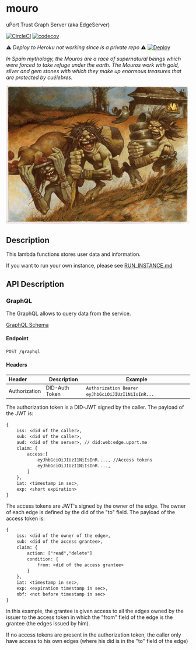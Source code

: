 # mouro
uPort Trust Graph Server (aka EdgeServer)

[![CircleCI](https://circleci.com/gh/uport-project/mouro.svg?style=svg&circle-token=26fa9a6aff710aa959b22ffa15f7ef314face8b0)](https://circleci.com/gh/uport-project/mouro)
[![codecov](https://codecov.io/gh/uport-project/mouro/branch/master/graph/badge.svg?token=ywlwzVP2fF)](https://codecov.io/gh/uport-project/mouro)


:warning: *Deploy to Heroku not working since is a private repo* :warning:
[![Deploy](https://www.herokucdn.com/deploy/button.svg)](https://heroku.com/deploy)


_In Spain mythology, the Mouros are a race of supernatural beings which were forced to take refuge under the earth. The Mouros work with gold, silver and gem stones with which they make up enormous treasures that are protected by cuélebres._

![Mouros](./mouros.jpg)

## Description

This lambda functions stores user data and information. 

If you want to run your own instance, please see [RUN_INSTANCE.md](./RUN_INSTANCE.md)

## API Description

### GraphQL

The GraphQL allows to query data from the service.

[GraphQL Schema](./src/lib/schema.graphql)


#### Endpoint

`POST /graphql`

#### Headers

| Header         | Description    | Example                                           |
|:---------------|----------------|---------------------------------------------------|
| Authorization  | DID-Auth Token | `Authorization Bearer eyJhbGciOiJIUzI1NiIsInR...` |

The authorization token is a DID-JWT signed by the caller. The payload of the JWT is:

```
{
    iss: <did of the caller>,
    sub: <did of the caller>,
    aud: <did of the server>, // did:web:edge.uport.me
    claim: {
        access:[
            eyJhbGciOiJIUzI1NiIsInR...., //Access tokens
            eyJhbGciOiJIUzI1NiIsInR....,
        ]
    },
    iat: <timestamp in sec>,
    exp: <short expiration>
}
```


The access tokens are JWT's signed by the owner of the edge. The owner of each edge is defined by the did of the "to" field. The payload of the access token is:

```
{
    iss: <did of the owner of the edge>,
    sub: <did of the access grantee>,
    claim: {
        action: ["read","delete"]
        condition: {
            from: <did of the access grantee> 
        }
    },
    iat: <timestamp in sec>,
    exp: <expiration timestamp in sec>,
    nbf: <not before timestamp in sec>
}
```

in this example, the grantee is given access to all the edges owned by the issuer to the access token  in which the "from" field of the edge is the grantee (the edges issued by him).

If no access tokens are present in the authorization token, the caller only have access to his own edges (where his did is in the "to" field of the edge)




